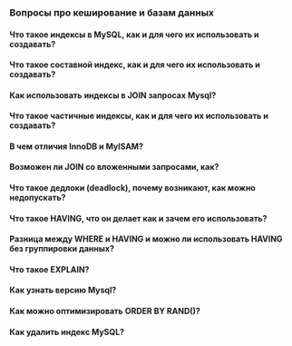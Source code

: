 ### <a name="database_cache_questions"></a>Вопросы про кеширование и базам данных

#### <a name="1"></a> Что такое индексы в MySQL, как и для чего их использовать и создавать?

#### <a name="2"></a> Что такое составной индекс, как и для чего их использовать и создавать?

#### <a name="3"></a> Как использовать индексы в JOIN запросах Mysql?

#### <a name="4"></a> Что такое частичные индексы, как и для чего их использовать и создавать?

#### <a name="5"></a> В чем отличия InnoDB и MyISAM?

#### <a name="6"></a> Возможен ли JOIN со вложенными запросами, как?

#### <a name="7"></a> Что такое дедлоки (deadlock), почему возникают, как можно недопускать?

#### <a name="8"></a> Что такое HAVING, что он делает как и зачем его использовать?

#### <a name="9"></a> Разница между WHERE и HAVING и можно ли использовать HAVING без группировки данных?

#### <a name="10"></a> Что такое EXPLAIN?

#### <a name="11"></a> Как узнать версию Mysql?

#### <a name="12"></a> Как можно оптимизировать ORDER BY RAND()?

#### <a name="13"></a> Как удалить индекс MySQL?
